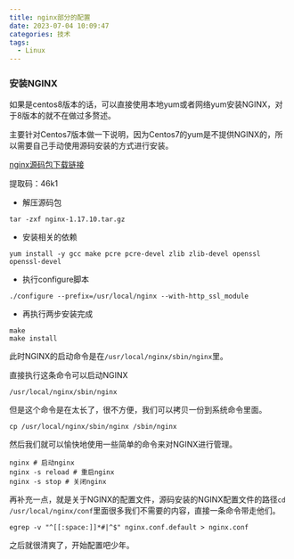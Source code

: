 ```yaml
---
title: nginx部分的配置
date: 2023-07-04 10:09:47
categories: 技术
tags:
  - Linux
---
```


### 安装NGINX

如果是centos8版本的话，可以直接使用本地yum或者网络yum安装NGINX，对于8版本的就不在做过多赘述。

主要针对Centos7版本做一下说明，因为Centos7的yum是不提供NGINX的，所以需要自己手动使用源码安装的方式进行安装。

[nginx源码包下载链接](https://pan.baidu.com/s/1hjUud-D1Du-s-dbFAGJxTQ?pwd=46k1)

提取码：46k1

* 解压源码包

```
tar -zxf nginx-1.17.10.tar.gz
```

* 安装相关的依赖

```
yum install -y gcc make pcre pcre-devel zlib zlib-devel openssl openssl-devel
```

* 执行configure脚本

```
./configure --prefix=/usr/local/nginx --with-http_ssl_module
```

* 再执行两步安装完成

```
make
make install
```

此时NGINX的启动命令是在`/usr/local/nginx/sbin/nginx`里。

直接执行这条命令可以启动NGINX

```
/usr/local/nginx/sbin/nginx
```

但是这个命令是在太长了，很不方便，我们可以拷贝一份到系统命令里面。

```
cp /usr/local/nginx/sbin/nginx /sbin/nginx
```

然后我们就可以愉快地使用一些简单的命令来对NGINX进行管理。

```
nginx # 启动nginx
nginx -s reload # 重启nginx
nginx -s stop # 关闭nginx
```

再补充一点，就是关于NGINX的配置文件，源码安装的NGINX配置文件的路径`cd /usr/local/nginx/conf`里面很多我们不需要的内容，直接一条命令带走他们。

```
egrep -v "^[[:space:]]*#|^$" nginx.conf.default > nginx.conf
```
之后就很清爽了，开始配置吧少年。
